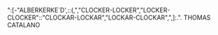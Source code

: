 ":[-"ALBERKERKE´D',::(,","CLOCKER-LOCKER","LOCKER-CLOCKER"::"CLOCKAR-LOCKAR","LOCKAR-CLOCKAR",",]:.".
THOMAS CATALANO
